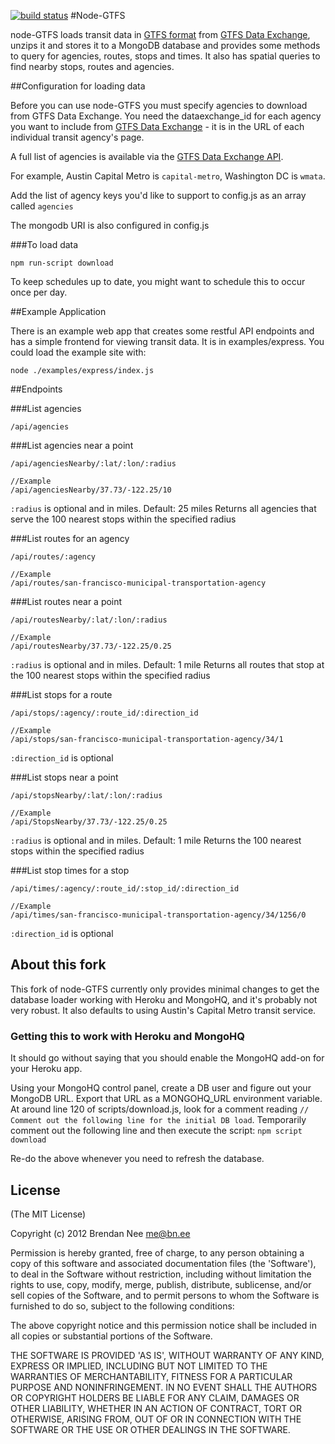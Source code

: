 [![build status](https://secure.travis-ci.org/brendannee/node-gtfs.png)](http://travis-ci.org/brendannee/node-gtfs)
#Node-GTFS

node-GTFS loads transit data in [GTFS format](https://developers.google.com/transit/) from [GTFS Data Exchange](http://www.gtfs-data-exchange.com/), unzips it and stores it to a MongoDB database and provides some methods to query for agencies, routes, stops and times.  It also has spatial queries to find nearby stops, routes and agencies.

##Configuration for loading data

Before you can use node-GTFS you must specify agencies to download from GTFS Data Exchange. You need the dataexchange_id for each agency you want to include from [GTFS Data Exchange](http://www.gtfs-data-exchange.com/) - it is in the URL of each individual transit agency's page.

A full list of agencies is available via the [GTFS Data Exchange API](http://www.gtfs-data-exchange.com/api/agencies).

For example, Austin Capital Metro is `capital-metro`, Washington DC is `wmata`.

Add the list of agency keys you'd like to support to config.js as an array called `agencies`

The mongodb URI is also configured in config.js

###To load data

    npm run-script download

To keep schedules up to date, you might want to schedule this to occur once per day.

##Example Application

There is an example web app that creates some restful API endpoints and has a simple frontend for viewing transit data.  It is in examples/express.  You could load the example site with:

    node ./examples/express/index.js

##Endpoints

###List agencies

    /api/agencies

###List agencies near a point

    /api/agenciesNearby/:lat/:lon/:radius
    
    //Example
    /api/agenciesNearby/37.73/-122.25/10
`:radius` is optional and in miles.  Default: 25 miles
Returns all agencies that serve the 100 nearest stops within the specified radius

###List routes for an agency

    /api/routes/:agency
    
    //Example
    /api/routes/san-francisco-municipal-transportation-agency

###List routes near a point

    /api/routesNearby/:lat/:lon/:radius
    
    //Example
    /api/routesNearby/37.73/-122.25/0.25
`:radius` is optional and in miles.  Default: 1 mile
Returns all routes that stop at the 100 nearest stops within the specified radius

###List stops for a route

    /api/stops/:agency/:route_id/:direction_id
    
    //Example
    /api/stops/san-francisco-municipal-transportation-agency/34/1
`:direction_id` is optional

###List stops near a point

    /api/stopsNearby/:lat/:lon/:radius
    
    //Example
    /api/StopsNearby/37.73/-122.25/0.25
`:radius` is optional and in miles.  Default: 1 mile
Returns the 100 nearest stops within the specified radius

###List stop times for a stop

    /api/times/:agency/:route_id/:stop_id/:direction_id
    
    //Example
    /api/times/san-francisco-municipal-transportation-agency/34/1256/0
`:direction_id` is optional


## About this fork

This fork of node-GTFS currently only provides minimal changes to get the database loader working with Heroku and MongoHQ, and it's probably not very robust. It also defaults to using Austin's Capital Metro transit service.

### Getting this to work with Heroku and MongoHQ

It should go without saying that you should enable the MongoHQ add-on for your Heroku app.

Using your MongoHQ control panel, create a DB user and figure out your MongoDB URL. Export that URL as a MONGOHQ_URL environment variable. At around line 120 of scripts/download.js, look for a comment reading `// Comment out the following line for the initial DB load`. Temporarily comment out the following line and then execute the script: `npm script download`

Re-do the above whenever you need to refresh the database.

## License

(The MIT License)

Copyright (c) 2012 Brendan Nee <me@bn.ee>

Permission is hereby granted, free of charge, to any person obtaining a copy of this software and associated documentation files (the 'Software'), to deal in the Software without restriction, including without limitation the rights to use, copy, modify, merge, publish, distribute, sublicense, and/or sell copies of the Software, and to permit persons to whom the Software is furnished to do so, subject to the following conditions:

The above copyright notice and this permission notice shall be included in all copies or substantial portions of the Software.

THE SOFTWARE IS PROVIDED 'AS IS', WITHOUT WARRANTY OF ANY KIND, EXPRESS OR IMPLIED, INCLUDING BUT NOT LIMITED TO THE WARRANTIES OF MERCHANTABILITY, FITNESS FOR A PARTICULAR PURPOSE AND NONINFRINGEMENT. IN NO EVENT SHALL THE AUTHORS OR COPYRIGHT HOLDERS BE LIABLE FOR ANY CLAIM, DAMAGES OR OTHER LIABILITY, WHETHER IN AN ACTION OF CONTRACT, TORT OR OTHERWISE, ARISING FROM, OUT OF OR IN CONNECTION WITH THE SOFTWARE OR THE USE OR OTHER DEALINGS IN THE SOFTWARE.
